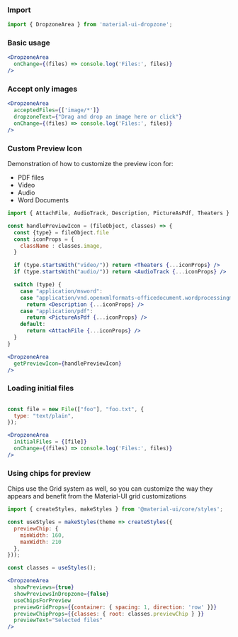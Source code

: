 ### Import

```jsx static
import { DropzoneArea } from 'material-ui-dropzone';
```

### Basic usage

```jsx
<DropzoneArea
  onChange={(files) => console.log('Files:', files)}
/>
```

### Accept only images

```jsx
<DropzoneArea
  acceptedFiles={['image/*']}
  dropzoneText={"Drag and drop an image here or click"}
  onChange={(files) => console.log('Files:', files)}
/>
```

### Custom Preview Icon

Demonstration of how to customize the preview icon for:

* PDF files
* Video
* Audio
* Word Documents

```jsx
import { AttachFile, AudioTrack, Description, PictureAsPdf, Theaters } from '@material-ui/icons';

const handlePreviewIcon = (fileObject, classes) => {
  const {type} = fileObject.file
  const iconProps = {
    className : classes.image,
  }

  if (type.startsWith("video/")) return <Theaters {...iconProps} />
  if (type.startsWith("audio/")) return <AudioTrack {...iconProps} />

  switch (type) {
    case "application/msword":
    case "application/vnd.openxmlformats-officedocument.wordprocessingml.document":
      return <Description {...iconProps} />
    case "application/pdf":
      return <PictureAsPdf {...iconProps} />
    default:
      return <AttachFile {...iconProps} />
  }
}

<DropzoneArea
  getPreviewIcon={handlePreviewIcon}
/>
```

### Loading initial files

```jsx

const file = new File(["foo"], "foo.txt", {
  type: "text/plain",
});

<DropzoneArea
  initialFiles = {[file]}
  onChange={(files) => console.log('Files:', files)}
/>
```

### Using chips for preview

Chips use the Grid system as well, so you can customize the way they appears and benefit from the Material-UI grid customizations

```jsx
import { createStyles, makeStyles } from '@material-ui/core/styles';

const useStyles = makeStyles(theme => createStyles({
  previewChip: {
    minWidth: 160,
    maxWidth: 210
  },
}));

const classes = useStyles();

<DropzoneArea
  showPreviews={true}
  showPreviewsInDropzone={false}
  useChipsForPreview
  previewGridProps={{container: { spacing: 1, direction: 'row' }}}
  previewChipProps={{classes: { root: classes.previewChip } }}
  previewText="Selected files"
/>
```
